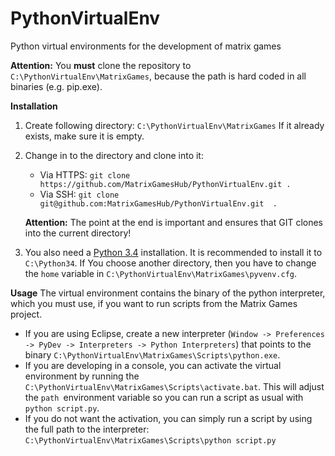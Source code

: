 # PythonVirtualEnv
Python virtual environments for the development of matrix games

**Attention:** You **must** clone the repository to `C:\PythonVirtualEnv\MatrixGames`, because the path is hard coded in all binaries (e.g. pip.exe).

**Installation**

 1. Create following directory:
    `C:\PythonVirtualEnv\MatrixGames`
    If it already exists, make sure it is empty.

 2. Change in to the directory and clone into it:
    - Via HTTPS: `git clone https://github.com/MatrixGamesHub/PythonVirtualEnv.git . `
    - Via SSH: `git clone git@github.com:MatrixGamesHub/PythonVirtualEnv.git  . `

    **Attention:** The point at the end is important and ensures that GIT clones into the current directory!
 3. You also need a [Python 3.4][1] installation. It is recommended to install it to `C:\Python34`. If You choose another directory, then you have to change the `home` variable in `C:\PythonVirtualEnv\MatrixGames\pyvenv.cfg`.


**Usage**
The virtual environment contains the binary of the python interpreter, which you must use, if you want to run scripts from the Matrix Games project.
 - If you are using Eclipse, create a new interpreter (`Window -> Preferences -> PyDev -> Interpreters -> Python Interpreters`) that points to the binary `C:\PythonVirtualEnv\MatrixGames\Scripts\python.exe`.
 - If you are developing in a console, you can activate the virtual environment by running the `C:\PythonVirtualEnv\MatrixGames\Scripts\activate.bat`. This will adjust the `path `environment variable so you can run a script as usual with `python script.py`.
 - If you do not want the activation, you can simply run a script by using the full path to the interpreter: `C:\PythonVirtualEnv\MatrixGames\Scripts\python script.py`



[1]: https://www.python.org/ftp/python/3.4.4/python-3.4.4.msi
